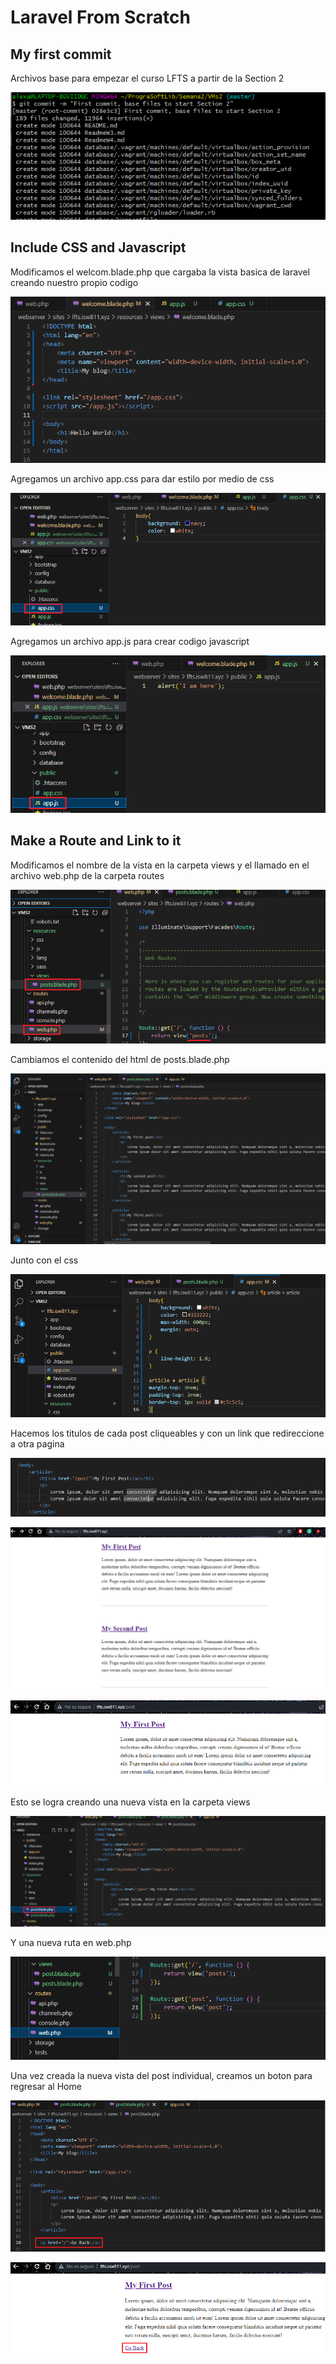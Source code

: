 # Laravel From Scratch

## My first commit
Archivos base para empezar el curso LFTS a partir de la Section 2

![Alt text](image-1.png)

## Include CSS and Javascript
Modificamos el welcom.blade.php que cargaba la vista basica de laravel creando nuestro propio codigo

![Alt text](image-2.png)

Agregamos un archivo app.css para dar estilo por medio de css

![Alt text](image-3.png)

Agregamos un archivo app.js para crear codigo javascript

![Alt text](image-4.png)

## Make a Route and Link to it
Modificamos el nombre de la vista en la carpeta views y el llamado en el archivo web.php de la carpeta routes

![Alt text](image-6.png)

Cambiamos el contenido del html de posts.blade.php

![Alt text](image-5.png)

Junto con el css

![Alt text](image-7.png)

Hacemos los titulos de cada post cliqueables y con un link que redireccione a otra pagina

![Alt text](image-8.png)

![Alt text](image-9.png)

![Alt text](image-10.png)

Esto se logra creando una nueva vista en la carpeta views

![Alt text](image-11.png)

Y una nueva ruta en web.php

![Alt text](image-12.png)

Una vez creada la nueva vista del post individual, creamos un boton para regresar al Home

![Alt text](image-14.png)

![Alt text](image-13.png)

## 
